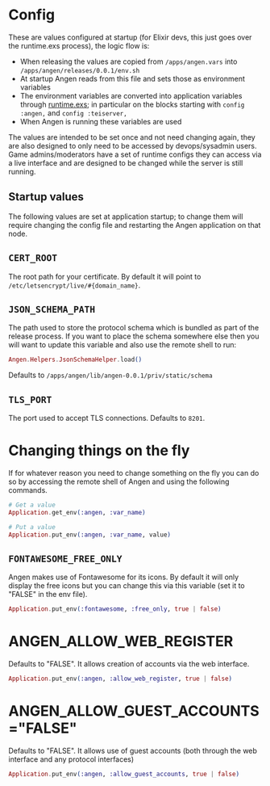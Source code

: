 # Config
These are values configured at startup (for Elixir devs, this just goes over the runtime.exs process), the logic flow is:
- When releasing the values are copied from `/apps/angen.vars` into `/apps/angen/releases/0.0.1/env.sh`
- At startup Angen reads from this file and sets those as environment variables
- The environment variables are converted into application variables through [runtime.exs](/config/runtime.exs); in particular on the blocks starting with `config :angen,` and `config :teiserver,`
- When Angen is running these variables are used

The values are intended to be set once and not need changing again, they are also designed to only need to be accessed by devops/sysadmin users. Game admins/moderators have a set of runtime configs they can access via a live interface and are designed to be changed while the server is still running.

## Startup values
The following values are set at application startup; to change them will require changing the config file and restarting the Angen application on that node.

## `CERT_ROOT`
The root path for your certificate. By default it will point to `/etc/letsencrypt/live/#{domain_name}`.

## `JSON_SCHEMA_PATH`
The path used to store the protocol schema which is bundled as part of the release process. If you want to place the schema somewhere else then you will want to update this variable and also use the remote shell to run:
```elixir
Angen.Helpers.JsonSchemaHelper.load()
```

Defaults to `/apps/angen/lib/angen-0.0.1/priv/static/schema`

## `TLS_PORT`
The port used to accept TLS connections. Defaults to `8201`.

# Changing things on the fly
If for whatever reason you need to change something on the fly you can do so by accessing the remote shell of Angen and using the following commands.

```elixir
# Get a value
Application.get_env(:angen, :var_name)

# Put a value
Application.put_env(:angen, :var_name, value)
```

## `FONTAWESOME_FREE_ONLY`
Angen makes use of Fontawesome for its icons. By default it will only display the free icons but you can change this via this variable (set it to "FALSE" in the env file).
```elixir
Application.put_env(:fontawesome, :free_only, true | false)
```

# ANGEN_ALLOW_WEB_REGISTER
Defaults to "FALSE". It allows creation of accounts via the web interface.
```elixir
Application.put_env(:angen, :allow_web_register, true | false)
```

# ANGEN_ALLOW_GUEST_ACCOUNTS="FALSE"
Defaults to "FALSE". It allows use of guest accounts (both through the web interface and any protocol interfaces)
```elixir
Application.put_env(:angen, :allow_guest_accounts, true | false)
```

